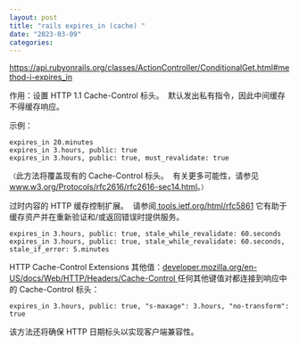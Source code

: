 ```yaml
---
layout: post
title: "rails expires_in (cache) "
date: "2023-03-09"
categories: 
---
```

<p><a href="https://api.rubyonrails.org/classes/ActionController/ConditionalGet.html#method-i-expires_in">https://api.rubyonrails.org/classes/ActionController/ConditionalGet.html#method-i-expires_in</a></p>

<p>作用：设置 HTTP 1.1 Cache-Control 标头。&nbsp; 默认发出私有指令，因此中间缓存不得缓存响应。</p>

<p>示例：</p>

<pre>
<code>expires_in 20.minutes
expires_in 3.hours, public: true
expires_in 3.hours, public: true, must_revalidate: true
</code></pre>

<p><code>（</code>此方法将覆盖现有的 Cache-Control 标头。&nbsp; 有关更多可能性，请参见 <a href="http://www.w3.org/Protocols/rfc2616/rfc2616-sec14.html">www.w3.org/Protocols/rfc2616/rfc2616-sec14.html</a>。<code>）</code></p>

<p>过时内容的 HTTP 缓存控制扩展。&nbsp; 请参阅<a href="http://tools.ietf.org/html/rfc5861"> tools.ietf.org/html/rfc5861</a> 它有助于缓存资产并在重新验证和/或返回错误时提供服务。</p>

<pre>
<code>expires_in 3.hours, public: true, stale_while_revalidate: 60.seconds
expires_in 3.hours, public: true, stale_while_revalidate: 60.seconds, stale_if_error: 5.minutes
</code></pre>

<p>HTTP Cache-Control Extensions 其他值：<a href="http://developer.mozilla.org/en-US/docs/Web/HTTP/Headers/Cache-Control">developer.mozilla.org/en-US/docs/Web/HTTP/Headers/Cache-Control </a>任何其他键值对都连接到响应中的 Cache-Control 标头：</p>

<pre>
<code>expires_in 3.hours, public: true, &quot;s-maxage&quot;: 3.hours, &quot;no-transform&quot;: true</code></pre>

<p>该方法还将确保 HTTP 日期标头以实现客户端兼容性。</p>

<p>&nbsp;</p>

